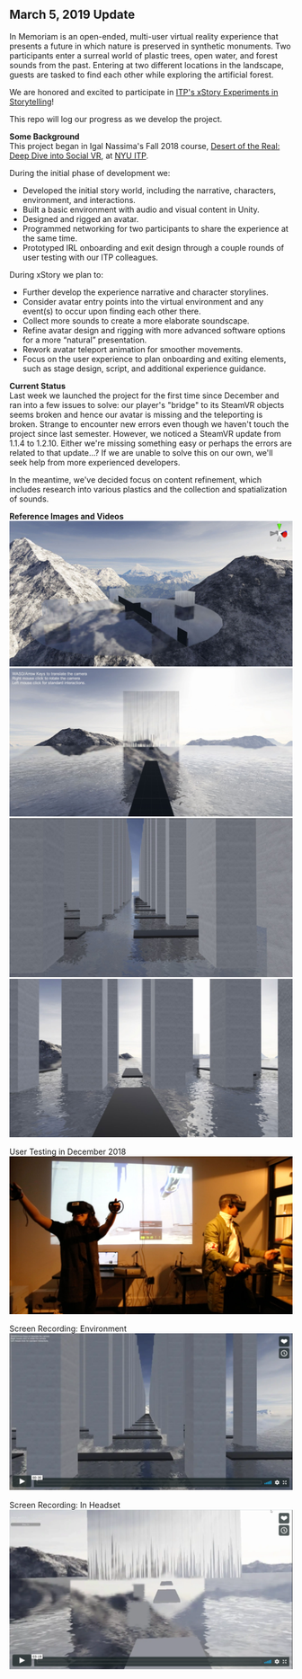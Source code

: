 ## March 5, 2019 Update
In Memoriam is an open-ended, multi-user virtual reality experience that presents a future in which nature is preserved 
in synthetic monuments. Two participants enter a surreal world of plastic trees, open water, and forest sounds from the past. Entering at two different locations in the landscape, guests are tasked to find each other while exploring the artificial forest. 

We are honored and excited to participate in [ITP's xStory Experiments in Storytelling](https://www.itpxstory.com/)!

This repo will log our progress as we develop the project.

<strong>Some Background</strong><br>
This project began in Igal Nassima's Fall 2018 course, [Desert of the Real: Deep Dive into Social VR](https://github.com/igaln/DesertOfTheReal), at [NYU ITP](https://tisch.nyu.edu/itp).<br>

During the initial phase of development we:
<ul>
<li>Developed the initial story world, including the narrative, characters, environment, and interactions.</li>
<li>Built a basic environment with audio and visual content in Unity.</li>
<li>Designed and rigged an avatar.</li>
<li>Programmed networking for two participants to share the experience at the same time.</li>
<li>Prototyped IRL onboarding and exit design through a couple rounds of user testing with our ITP colleagues.</li>
</ul>

During xStory we plan to:
<ul>
<li>Further develop the experience narrative and character storylines.</li>
<li>Consider avatar entry points into the virtual environment and any event(s) to occur upon finding each other there.</li>
<li>Collect more sounds to create a more elaborate soundscape.</li>
<li>Refine avatar design and rigging with more advanced software options for a more “natural” presentation.</li>
<li>Rework avatar teleport animation for smoother movements.</li>
<li>Focus on the user experience to plan onboarding and exiting elements, such as stage design, script, and additional experience guidance. 
</ul>

<strong>Current Status</strong><br>
Last week we launched the project for the first time since December and ran into a few issues to solve: our player's "bridge" to its SteamVR objects seems broken and hence our avatar is missing and the teleporting is broken. Strange to encounter new errors even though we haven't touch the project since last semester. However, we noticed a SteamVR update from 1.1.4 to 1.2.10. Either we're missing something easy or perhaps the errors are related to that update...? If we are unable to solve this on our own, we'll seek help from more experienced developers.

In the meantime, we've decided focus on content refinement, which includes research into various plastics and the collection and spatialization of sounds.

<strong>Reference Images and Videos</strong><br>
![screenshot 1](img/inmemoriam1.jpg)
![screenshot 2](img/inmemoriam2.jpg)
![screenshot 3](img/inmemoriam3.jpg)
![screenshot 4](img/inmemoriam4.jpg)

User Testing in December 2018
![screenshot 5](img/inmemoriam5.jpg)

Screen Recording: Environment
[![screenshot 6](img/inmemoriam6.png)](https://vimeo.com/321570246/f6e9fab1d3)

Screen Recording: In Headset
[![screenshot 7](img/inmemoriam7.png)](https://vimeo.com/321569152/bf1f5273a1)
